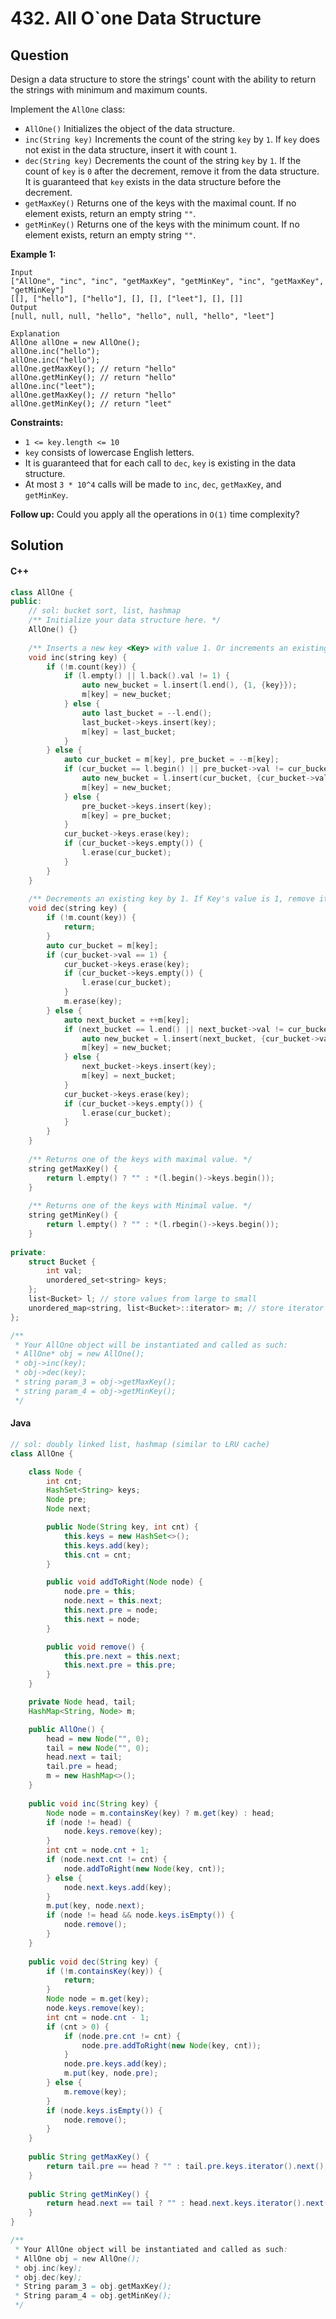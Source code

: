 # 432. All O\`one Data Structure

## Question

Design a data structure to store the strings' count with the ability to return the strings with minimum and maximum counts.

Implement the `AllOne` class:

* `AllOne()` Initializes the object of the data structure.
* `inc(String key)` Increments the count of the string `key` by `1`. If `key` does not exist in the data structure, insert it with count `1`.
* `dec(String key)` Decrements the count of the string `key` by `1`. If the count of `key` is `0` after the decrement, remove it from the data structure. It is guaranteed that `key` exists in the data structure before the decrement.
* `getMaxKey()` Returns one of the keys with the maximal count. If no element exists, return an empty string `""`.
* `getMinKey()` Returns one of the keys with the minimum count. If no element exists, return an empty string `""`.

**Example 1:**

```
Input
["AllOne", "inc", "inc", "getMaxKey", "getMinKey", "inc", "getMaxKey", "getMinKey"]
[[], ["hello"], ["hello"], [], [], ["leet"], [], []]
Output
[null, null, null, "hello", "hello", null, "hello", "leet"]

Explanation
AllOne allOne = new AllOne();
allOne.inc("hello");
allOne.inc("hello");
allOne.getMaxKey(); // return "hello"
allOne.getMinKey(); // return "hello"
allOne.inc("leet");
allOne.getMaxKey(); // return "hello"
allOne.getMinKey(); // return "leet"
```

**Constraints:**

* `1 <= key.length <= 10`
* `key` consists of lowercase English letters.
* It is guaranteed that for each call to `dec`, `key` is existing in the data structure.
* At most `3 * 10^4` calls will be made to `inc`, `dec`, `getMaxKey`, and `getMinKey`.

**Follow up:** Could you apply all the operations in `O(1)` time complexity?

## Solution

#### C++

```cpp
class AllOne {
public:
    // sol: bucket sort, list, hashmap
    /** Initialize your data structure here. */
    AllOne() {}
    
    /** Inserts a new key <Key> with value 1. Or increments an existing key by 1. */
    void inc(string key) {
        if (!m.count(key)) {
            if (l.empty() || l.back().val != 1) {
                auto new_bucket = l.insert(l.end(), {1, {key}});
                m[key] = new_bucket;
            } else {
                auto last_bucket = --l.end();
                last_bucket->keys.insert(key);
                m[key] = last_bucket;
            }
        } else {
            auto cur_bucket = m[key], pre_bucket = --m[key];
            if (cur_bucket == l.begin() || pre_bucket->val != cur_bucket->val + 1) {
                auto new_bucket = l.insert(cur_bucket, {cur_bucket->val + 1, {key}});
                m[key] = new_bucket;
            } else {
                pre_bucket->keys.insert(key);
                m[key] = pre_bucket;
            }
            cur_bucket->keys.erase(key);
            if (cur_bucket->keys.empty()) {
                l.erase(cur_bucket);
            }
        }
    }
    
    /** Decrements an existing key by 1. If Key's value is 1, remove it from the data structure. */
    void dec(string key) {
        if (!m.count(key)) {
            return;
        }
        auto cur_bucket = m[key];
        if (cur_bucket->val == 1) {
            cur_bucket->keys.erase(key);
            if (cur_bucket->keys.empty()) {
                l.erase(cur_bucket);
            }
            m.erase(key);
        } else {
            auto next_bucket = ++m[key];
            if (next_bucket == l.end() || next_bucket->val != cur_bucket->val - 1) {
                auto new_bucket = l.insert(next_bucket, {cur_bucket->val - 1, {key}});
                m[key] = new_bucket;
            } else {
                next_bucket->keys.insert(key);
                m[key] = next_bucket;
            }
            cur_bucket->keys.erase(key);
            if (cur_bucket->keys.empty()) {
                l.erase(cur_bucket);
            }
        }
    }
    
    /** Returns one of the keys with maximal value. */
    string getMaxKey() {
        return l.empty() ? "" : *(l.begin()->keys.begin());
    }
    
    /** Returns one of the keys with Minimal value. */
    string getMinKey() {
        return l.empty() ? "" : *(l.rbegin()->keys.begin());
    }
    
private:
    struct Bucket {
        int val;
        unordered_set<string> keys;
    };
    list<Bucket> l; // store values from large to small
    unordered_map<string, list<Bucket>::iterator> m; // store iterator of key in list
};

/**
 * Your AllOne object will be instantiated and called as such:
 * AllOne* obj = new AllOne();
 * obj->inc(key);
 * obj->dec(key);
 * string param_3 = obj->getMaxKey();
 * string param_4 = obj->getMinKey();
 */
```

#### Java

```java
// sol: doubly linked list, hashmap (similar to LRU cache)
class AllOne {

    class Node {
        int cnt;
        HashSet<String> keys;
        Node pre;
        Node next;

        public Node(String key, int cnt) {
            this.keys = new HashSet<>();
            this.keys.add(key);
            this.cnt = cnt;
        }

        public void addToRight(Node node) {
            node.pre = this;
            node.next = this.next;
            this.next.pre = node;
            this.next = node;
        }

        public void remove() {
            this.pre.next = this.next;
            this.next.pre = this.pre;
        }
    }

    private Node head, tail;
    HashMap<String, Node> m;

    public AllOne() {
        head = new Node("", 0);
        tail = new Node("", 0);
        head.next = tail;
        tail.pre = head;
        m = new HashMap<>();
    }
    
    public void inc(String key) {
        Node node = m.containsKey(key) ? m.get(key) : head;
        if (node != head) {
            node.keys.remove(key);
        }
        int cnt = node.cnt + 1;
        if (node.next.cnt != cnt) {
            node.addToRight(new Node(key, cnt));
        } else {
            node.next.keys.add(key);
        }
        m.put(key, node.next);
        if (node != head && node.keys.isEmpty()) {
            node.remove();
        }
    }
    
    public void dec(String key) {
        if (!m.containsKey(key)) {
            return;
        }
        Node node = m.get(key);
        node.keys.remove(key);
        int cnt = node.cnt - 1;
        if (cnt > 0) {
            if (node.pre.cnt != cnt) {
                node.pre.addToRight(new Node(key, cnt));
            }
            node.pre.keys.add(key);
            m.put(key, node.pre);
        } else {
            m.remove(key);
        }
        if (node.keys.isEmpty()) {
            node.remove();
        }
    }
    
    public String getMaxKey() {
        return tail.pre == head ? "" : tail.pre.keys.iterator().next();
    }
    
    public String getMinKey() {
        return head.next == tail ? "" : head.next.keys.iterator().next();
    }
}

/**
 * Your AllOne object will be instantiated and called as such:
 * AllOne obj = new AllOne();
 * obj.inc(key);
 * obj.dec(key);
 * String param_3 = obj.getMaxKey();
 * String param_4 = obj.getMinKey();
 */
```
